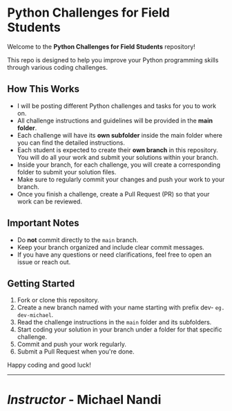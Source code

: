 # Python Challenges for Field Students

Welcome to the **Python Challenges for Field Students** repository!

This repo is designed to help you improve your Python programming skills through various coding challenges.

## How This Works

- I will be posting different Python challenges and tasks for you to work on.
- All challenge instructions and guidelines will be provided in the **main folder**.
- Each challenge will have its **own subfolder** inside the main folder where you can find the detailed instructions.
- Each student is expected to create their **own branch** in this repository. You will do all your work and submit your solutions within your branch.
- Inside your branch, for each challenge, you will create a corresponding folder to submit your solution files.
- Make sure to regularly commit your changes and push your work to your branch.
- Once you finish a challenge, create a Pull Request (PR) so that your work can be reviewed.

## Important Notes

- Do **not** commit directly to the `main` branch.
- Keep your branch organized and include clear commit messages.
- If you have any questions or need clarifications, feel free to open an issue or reach out.

## Getting Started

1. Fork or clone this repository.
2. Create a new branch named with your name starting with prefix dev-<yourname> `eg. dev-michael`.
3. Read the challenge instructions in the `main` folder and its subfolders.
4. Start coding your solution in your branch under a folder for that specific challenge.
5. Commit and push your work regularly.
6. Submit a Pull Request when you're done.

Happy coding and good luck!

---

# _Instructor_ - Michael Nandi
